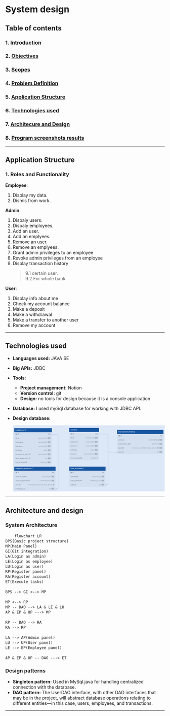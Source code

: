 # System design

## Table of contents

### 1. [Introduction](../project-report.md#1-introduction)

### 2. [Objectives](../project-report.md#objectives)

### 3. [Scopes](../project-report.md#scope)

### 4. [Problem Definition](./problem-definition.md)

### 5. [Application Structure](./system-design.md#application-structure)

### 6. [Technologies used](./system-design.md#technologies-used)

### 7. [Architecure and Design](./system-design.md#architecture-and-design)

### 8. [Program screenshots results](./result-screenshoots.md)

---

## Application Structure

### 1. **Roles and Functionality**

**Employee**:

 1. Display my data.
 2. Dismis from work.

**Admin**:

1. Dispaly users.
2. Dispaly employees.
3. Add an user.
4. Add an emplyees.
5. Remove an user.
6. Remove an emplyees.
7. Grant admin privileges to an employee
8. Revoke admin privileges from an employee
9. Display transaction history
   >9.1 certain user.  
   >9.2 For whole bank.

**User**:

1. Display info about me
2. Check my account balance
3. Make a deposit
4. Make a withdrawal
5. Make a transfer to another user
6. Remove my account

---

## Technologies used

* **Languages used:** JAVA SE
* **Big APIs:** JDBC
* **Tools:**
  * **Project management:** Notion
  * **Version control:** git
  * **Design:** no tools for design because it is a console application
* **Database:** I used mySql database for working with JDBC API.
* **Design database:**  

    !["Database Entity-Relationship Diagram (ERD)"](../img/ERD.png)

---

## Architecture and design

### **System Architecture**

```mermaid
    flowchart LR
BPS(Basic project structure)
MP(Main Panel)
GI(Git integration)
LA(Login as admin)
LE(Login as employee)
LU(Login as user)
RP(Register panel)
RA(Register account)
ET(Execute tasks)

BPS --> GI <--> MP

MP <--> RP
MP -- DAO --> LA & LE & LU
AP & EP & UP ---> MP

RP -- DAO --> RA
RA --> RP
   
LA --> AP(Admin panel)
LU --> UP(User panel)
LE --> EP(Employee panel)

AP & EP & UP -- DAO ---> ET
```

### Design patterns

* **Singleton pattern:** Used in MySql.java for handling centralized connection with the database.
* **DAO pattern:** The UserDAO interface, with other DAO interfaces that may be in the project, will abstract database operations relating to different entities—in this case, users, employees, and transactions.

---
